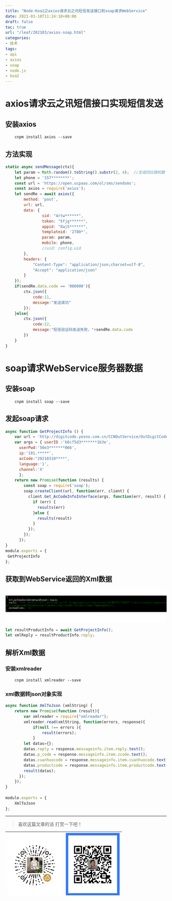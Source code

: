 ```yaml
---
title: "Node-Koa2之axios请求云之讯短信发送接口和soap请求WebService"
date: 2021-03-10T11:24:18+08:00
draft: false
toc: true
url: "/leaf/202103/axios-soap.html"
categories: 
- 技术
tags: 
- api
- axios
- soap
- node.js
- koa2
---
```

# axios请求云之讯短信接口实现短信发送  
## 安装axios  
```shell
    cnpm install axios --save
```
## 方法实现  
```javascript
static async sendMessage(ctx){
    let param = Math.random().toString().substr(2, 4);  //生成四位随机数
    let phone = '157********';  
    const url = 'https://open.ucpaas.com/ol/sms/sendsms';
    const axios = require('axios');
    let sendRe = await axios({
        method: 'post',
        url: url,
        data: {
                sid: "4rtw******", 
                token: "5fjg******", 
                appid: "8aj5******", 
                templateid: '2780*', 
                param: param, 
                mobile: phone, 
                //uid: config.uid 
        },
        headers: {
            "Content-Type": "application/json;charset=utf-8",
            "Accept": "application/json"
        }
    });
    if(sendRe.data.code == '000000'){
        ctx.json({
            code:11,
            message:"发送成功"
        });
    }else{
        ctx.json({
            code:22,
            message:"短信验证码发送失败，"+sendRe.data.code
        })
    }
}
```
# soap请求WebService服务器数据
## 安装soap  
```shell
    cnpm install soap --save
```
## 发起soap请求  
```javascript
async function GetProjectInfo () {
    var url = 'http://digitcode.yesno.com.cn/CCNOutService/OutDigitCodeService.asmx?wsdl';
    var args = { userID :'b6cf5d3*******1b3e',
      userPwd:'50e3*******066',
      ip:'101.*****',
      acCode:"20210310****",
      language:'1',
      channel:'X'
      };
    return new Promise(function (results) {
        const soap = require('soap');
        soap.createClient(url, function(err, client) {
          client.Get_AcCodeInfoInterface(args, function(err, result) {
            if (err) {
              results(err)
            }else {
              results(result)
            }  
          });
        });
      });
}
module.exports = {
 GetProjectInfo
};
```
## 获取到WebService返回的Xml数据  
![](/images/leaf/202103/node_soap.png)  
```javascript
let resultProductInfo = await GetProjectInfo();
let xmlReply = resultProductInfo.reply;
```
## 解析Xml数据   
### 安装xmlreader  
```
    cnpm install xmlreader --save
```
### xml数据转json对象实现  
```javascript
async function XmlToJson (xmlString) {
    return new Promise(function (result){
        var xmlreader = require("xmlreader");
        xmlreader.read(xmlString, function(errors, response){
            if(null !== errors ){
                result(errors);
            }
        let datas={};
        datas.reply = response.messageinfo.item.reply.text();
        datas.p_code = response.messageinfo.item.zcode.text();
        datas.cuanhuocode = response.messageinfo.item.cuanhuocode.text();
        datas.productcode = response.messageinfo.item.productcode.text();
        result(datas);
      });
    });
}
 
module.exports = {
    XmlToJson
};
```
___
> 喜欢这篇文章的话 打赏一下吧！ 

| ![Wechat](/images/pay/eb05acdaec967.png)  | ![Alipay](/images/pay/0831de845.png) |
| --------   | -----:  |

